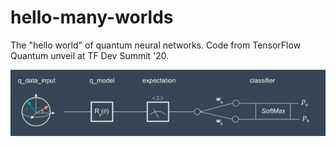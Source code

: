 # hello-many-worlds
The "hello world" of quantum neural networks. Code from TensorFlow Quantum unveil at TF Dev Summit '20.

![Pipeline](/images/pipeline.png)